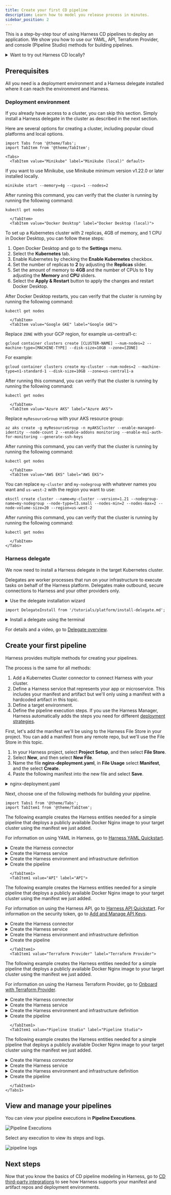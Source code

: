```yaml
---
title: Create your first CD pipeline
description: Learn how to model you release process in minutes.
sidebar_position: 2
---
```


This is a step-by-step tour of using Harness CD pipelines to deploy an application. We show you how to use our YAML, API, Terraform Provider, and console (Pipeline Studio) methods for building pipelines.

<details>
<summary>Want to try out Harness CD locally?</summary>

You can also run all of Harness CD locally using the Harness CD Community Edition. 

Harness CD Community Edition is a lightweight version of Harness that you can download and run on your laptop or any VM with 3GB RAM and 2 CPUs. Harness CD Community Edition is intended to get devs started with Harness quickly without having to sign up for a Harness SaaS account.

For more information, go to:
- [Harness CD Community Edition Overview](../deploy-srv-diff-platforms/community-ed/harness-community-edition-overview)
- [Harness Community Edition deployments](../deploy-srv-diff-platforms/community-ed/harness-community-edition-quickstart)

</details>

## Prerequisites

All you need is a deployment environment and a Harness delegate installed where it can reach the environment and Harness.

### Deployment environment

If you already have access to a cluster, you can skip this section. Simply install a Harness delegate in the cluster as described in the next section.

Here are several options for creating a cluster, including popular cloud platforms and local options.

```mdx-code-block
import Tabs from '@theme/Tabs';
import TabItem from '@theme/TabItem';
```
```mdx-code-block
<Tabs>
  <TabItem value="Minikube" label="Minikube (local)" default>
```

If you want to use Minikube, use Minikube minimum version v1.22.0 or later installed locally.

```
minikube start --memory=4g --cpus=1 --nodes=2
```

After running this command, you can verify that the cluster is running by running the following command:

```
kubectl get nodes
```

```mdx-code-block
  </TabItem>
  <TabItem value="Docker Desktop" label="Docker Desktop (local)">
```

To set up a Kubernetes cluster with 2 replicas, 4GB of memory, and 1 CPU in Docker Desktop, you can follow these steps:

1. Open Docker Desktop and go to the **Settings** menu.
2. Select the **Kubernetes** tab.
3. Enable Kubernetes by checking the **Enable Kubernetes** checkbox.
4. Set the number of replicas to **2** by adjusting the **Replicas** slider.
5. Set the amount of memory to **4GB** and the number of CPUs to **1** by adjusting the **Memory** and **CPU** sliders.
6. Select the **Apply & Restart** button to apply the changes and restart Docker Desktop.

After Docker Desktop restarts, you can verify that the cluster is running by running the following command:

```
kubectl get nodes
```

```mdx-code-block
  </TabItem>
  <TabItem value="Google GKE" label="Google GKE">
```

Replace `ZONE` with your GCP region, for example us-central1-c:

```
gcloud container clusters create [CLUSTER-NAME] --num-nodes=2 --machine-type=[MACHINE-TYPE] --disk-size=10GB --zone=[ZONE]
```

For example:

```
gcloud container clusters create my-cluster --num-nodes=2 --machine-type=n1-standard-1 --disk-size=10GB --zone=us-central1-a
```

After running this command, you can verify that the cluster is running by running the following command:

```
kubectl get nodes
```

```mdx-code-block
  </TabItem>
  <TabItem value="Azure AKS" label="Azure AKS">
```

Replace `myResourceGroup` with your AKS resource group:

```
az aks create -g myResourceGroup -n myAKSCluster --enable-managed-identity --node-count 2 --enable-addons monitoring --enable-msi-auth-for-monitoring --generate-ssh-keys
```

After running this command, you can verify that the cluster is running by running the following command:

```
kubectl get nodes
```

```mdx-code-block
  </TabItem>
  <TabItem value="AWS EKS" label="AWS EKS">
```

You can replace `my-cluster` and `my-nodegroup` with whatever names you want and `us-west-2` with the region you want to use:

```
eksctl create cluster --name=my-cluster --version=1.21 --nodegroup-name=my-nodegroup --node-type=t3.small --nodes-min=2 --nodes-max=2 --node-volume-size=20 --region=us-west-2
```

After running this command, you can verify that the cluster is running by running the following command:

```
kubectl get nodes
```

```mdx-code-block
  </TabItem>
</Tabs>
```

### Harness delegate

We now need to install a Harness delegate in the target Kubernetes cluster.

Delegates are worker processes that run on your infrastructure to execute tasks on behalf of the Harness platform. Delegates make outbound, secure connections to Harness and your other providers only.

<details>
<summary>Use the delegate installation wizard</summary>

1. In your Harness project, select **Project Setup**.
2. Select **Delegates**.
3. Select **Install a Delegate**.
4. Follow the delegate installation wizard.

Use this [delegate installation wizard video](https://www.youtube.com/watch?v=yLMCxs3onH8) to guide you through the process.

</details>


```mdx-code-block
import DelegateInstall from '/tutorials/platform/install-delegate.md';
```

<details>
<summary>Install a delegate using the terminal</summary>
<DelegateInstall />
</details>

For details and a video, go to [Delegate overview](https://developer.harness.io/docs/platform/delegates/delegate-concepts/delegate-overview).


## Create your first pipeline

Harness provides multiple methods for creating your pipelines. 

The process is the same for all methods: 

1. Add a Kubernetes Cluster connector to connect Harness with your cluster.
2. Define a Harness service that represents your app or microservice. This includes your manifest and artifact but we'll only using a manifest with a hardcoded artifact in this topic.
3. Define a target environment.
4. Define the pipeline execution steps. If you use the Harness Manager, Harness automatically adds the steps you need for different [deployment strategies](../manage-deployments/deployment-concepts).

First, let's add the manifest we'll be using to the Harness File Store in your project. You can add a manifest from any remote repo, but we'll use the File Store in this topic.

1. In your Harness project, select **Project Setup**, and then select **File Store**.
2. Select **New**, and then select **New File**.
3. Name the file **nginx-deployment.yaml**, in **File Usage** select **Manifest**, and the select **Create**.
4. Paste the following manifest into the new file and select **Save**.

<details>
<summary>nginx-deployment.yaml</summary>

```yaml
apiVersion: apps/v1
kind: Deployment
metadata:
  name: nginx-deployment
  labels:
    app: nginx
spec:
  replicas: 1
  selector:
    matchLabels:
      app: nginx
  template:
    metadata:
      labels:
        app: nginx
    spec:
      containers:
      - name: nginx
        image: nginx:1.14.2
        ports:
        - containerPort: 80
```

</details>


Next, choose one of the following methods for building your pipeline.

```mdx-code-block
import Tabs1 from '@theme/Tabs';
import TabItem1 from '@theme/TabItem';
```

<Tabs1>
  <TabItem1 value="YAML" label="YAML" default>

The following example creates the Harness entities needed for a simple pipeline that deploys a publicly available Docker Nginx image to your target cluster using the manifest we just added.

For information on using YAML in Harness, go to [Harness YAML Quickstart](https://developer.harness.io/docs/platform/pipelines/harness-yaml-quickstart/).

<details>
<summary>Create the Harness connector</summary>

We'll create a Harness Kubernetes Cluster connector to connect to your target cluster.

Kubernetes Cluster connector:

```yaml
connector:
  name: K8sCluster
  identifier: K8sCluster
  description: ""
  orgIdentifier: default
  projectIdentifier: CD_Docs
  type: K8sCluster
  spec:
    credential:
      type: InheritFromDelegate
    delegateSelectors:
      - [delegate tag]
```

Replace `[delegate tag]` with tag of the delegate you installed in your cluster. For example:

![delete tag](static/095b88b33770e95a1b0dfcba3928c095a406af939bca367ba2fe8029d02fbb55.png)


</details>


<details>
<summary>Create the Harness service</summary>

The following service uses the manifest you added to the Harness File Store earlier.

```yaml
service:
  name: Nginx
  identifier: Nginx
  tags: {}
  serviceDefinition:
    spec:
      manifests:
        - manifest:
            identifier: nginx
            type: K8sManifest
            spec:
              store:
                type: Harness
                spec:
                  files:
                    - /nginx-deployment.yaml
              skipResourceVersioning: false
              enableDeclarativeRollback: false
      artifacts:
        primary: {}
    type: Kubernetes
```

</details>


<details>
<summary>Create the Harness environment and infrastructure definition</summary>

First, create the Harness environment.

```yaml
environment:
  name: myenv
  identifier: myenv
  tags: {}
  type: PreProduction
  orgIdentifier: default
  projectIdentifier: CD_Docs
  variables: []
```
Next, create the infrastructure definition for that environment. This infrastructure definition uses the Kubernetes Cluster connector you created earlier and targets the `default` namespace. You can enter a different namespace.

```yaml
infrastructureDefinition:
  name: myinfra
  identifier: myinfra
  description: ""
  tags: {}
  orgIdentifier: default
  projectIdentifier: CD_Docs
  environmentRef: myenv
  deploymentType: Kubernetes
  type: KubernetesDirect
  spec:
    connectorRef: K8sCluster
    namespace: default
    releaseName: release-<+INFRA_KEY>
  allowSimultaneousDeployments: false
```
</details>

<details>
<summary>Create the pipeline</summary>

Now we can put everything together in a pipeline with a CD stage that deploys the Harness service to the infrastructure definition we added.

The pipeline uses a Kubernetes rolling deployment.

```yaml
pipeline:
  name: cd
  identifier: cd
  projectIdentifier: CD_Docs
  orgIdentifier: default
  tags: {}
  stages:
    - stage:
        name: nginx
        identifier: nginx
        description: ""
        type: Deployment
        spec:
          deploymentType: Kubernetes
          service:
            serviceRef: Nginx
          environment:
            environmentRef: myenv
            deployToAll: false
            infrastructureDefinitions:
              - identifier: myinfra
          execution:
            steps:
              - step:
                  name: Rollout Deployment
                  identifier: rolloutDeployment
                  type: K8sRollingDeploy
                  timeout: 10m
                  spec:
                    skipDryRun: false
                    pruningEnabled: false
            rollbackSteps:
              - step:
                  name: Rollback Rollout Deployment
                  identifier: rollbackRolloutDeployment
                  type: K8sRollingRollback
                  timeout: 10m
                  spec:
                    pruningEnabled: false
        tags: {}
        failureStrategies:
          - onFailure:
              errors:
                - AllErrors
              action:
                type: StageRollback
```

You can now run your pipeline.

</details>



```mdx-code-block
  </TabItem1>
  <TabItem1 value="API" label="API">
```
The following example creates the Harness entities needed for a simple pipeline that deploys a publicly available Docker Nginx image to your target cluster using the manifest we just added.

For information on using the Harness API, go to [Harness API Quickstart](/docs/platform/Resource-Development/APIs/api-quickstart). For information on the security token, go to [Add and Manage API Keys](/docs/platform/User-Management/add-and-manage-api-keys).

<details>
<summary>Create the Harness connector</summary>

Create the Kubernetes Cluster connector using the [Create a Connector API](https://apidocs.harness.io/tag/Connectors#operation/createConnector).

The Harness API uses API keys to authenticate requests. You create the API key in your Harness Manager User Profile, add a Personal Access Token (PAT) to the key, and then use the PAT in your API requests. For steps, go to [Add and Manage API Keys](/docs/platform/User-Management/add-and-manage-api-keys).

Replace the following request settings in `[]` with your account information.

```yaml
curl --location --request POST 'https://app.harness.io/gateway/ng/api/connectors?accountIdentifier=[account Id]' \
--header 'Content-Type: text/yaml' \
--header 'x-api-key: [security token]' \
--data-raw 'connector:
  name: K8s Cluster
  identifier: K8sCluster
  description: ""
  orgIdentifier: default
  projectIdentifier: [project Id]
  type: K8sCluster
  spec:
    credential:
      type: InheritFromDelegate
    delegateSelectors:
      - [delegate tag]'
```

Replace `[delegate tag]` with tag of the delegate you installed in your cluster. For example:

![delete tag](static/095b88b33770e95a1b0dfcba3928c095a406af939bca367ba2fe8029d02fbb55.png)

</details>


<details>
<summary>Create the Harness service</summary>

Create a service using the [Create Services API](https://apidocs.harness.io/tag/Services#operation/createServicesV2).

```yaml
curl -i -X POST \
  'https://app.harness.io/gateway/ng/api/servicesV2/batch?accountIdentifier=[account Id]' \
  -H 'Content-Type: application/json' \
  -H 'x-api-key: [security token]' \
  -d '[{
    "identifier": "KubernetesTest",
    "orgIdentifier": "default",
    "projectIdentifier": "[project Id]",
    "name": "KubernetesTest",
    "description": "string",
    "tags": {
      "property1": "string",
      "property2": "string"
    },
    "yaml": ""service:\n  name: Nginx\n  identifier: Nginx\n  tags: {}\n  serviceDefinition:\n    spec:\n      manifests:\n        - manifest:\n            identifier: nginx\n            type: K8sManifest\n            spec:\n              store:\n                type: Harness\n                spec:\n                  files:\n                    - /nginx-deployment.yaml\n              skipResourceVersioning: false\n              enableDeclarativeRollback: false\n      artifacts:\n        primary: {}\n    type: Kubernetes""
  }]'
```

</details>


<details>
<summary>Create the Harness environment and infrastructure definition</summary>

Create the environment using the [Create an Environment API](https://apidocs.harness.io/tag/Environments#operation/createEnvironmentV2).

```yaml
curl -i -X POST \
  'https://app.harness.io/gateway/ng/api/environmentsV2?accountIdentifier=[account Id]' \
  -H 'Content-Type: application/json' \
  -H 'x-api-key: [security token]' \
  -d '{
    "orgIdentifier": "default",
    "projectIdentifier": "[project Id]",
    "identifier": "string",
    "tags": {
      "property1": "string",
      "property2": "string"
    },
    "name": "myenv",
    "description": "string",
    "color": "string",
    "type": "PreProduction",
    "yaml": "environment:\n  name: myenv\n  identifier: myenv\n  tags: {}\n  type: PreProduction\n  orgIdentifier: default\n  projectIdentifier: [project Id]\n  variables: []"
  }'
```

Create the infrastructure definition in that environment using the [Create an Infrastructure in an Environment](https://apidocs.harness.io/tag/Infrastructures#operation/createInfrastructure) API.

```yaml
curl -i -X POST \
  'https://app.harness.io/gateway/ng/api/infrastructures?accountIdentifier=[account Id]' \
  -H 'Content-Type: application/json' \
  -H 'x-api-key: [security token]' \
  -d '{
    "name": "myinfra",
    "identifier": "myinfra",
    "description": "infrastructure description",
    "tags": {},
    "orgIdentifier": "default",
    "projectIdentifier": "[project Id]",
    "environmentRef": "myenv",
    "deploymentType": "Kubernetes",
    "type": "KubernetesDirect",
    "yaml": "infrastructureDefinition:\n  name: myinfra1\n  identifier: myinfra1\n  description: \"\"\n  tags: {}\n  orgIdentifier: default\n  projectIdentifier: [project Id]\n  environmentRef: myenv\n  deploymentType: Kubernetes\n  type: KubernetesDirect\n  spec:\n    connectorRef: K8sCluster_1679347042448\n    namespace: default\n    releaseName: release-<+INFRA_KEY>\n  allowSimultaneousDeployments: false"
  }'
```

</details>


<details>
<summary>Create the pipeline</summary>

Create the pipeline using the [Create a Pipeline API](https://apidocs.harness.io/tag/Pipeline#operation/postPipelineV2).

```yaml
curl -i -X POST \
  'https://app.harness.io/gateway/pipeline/api/pipelines/v2?accountIdentifier=[account Id]&orgIdentifier=default&projectIdentifier=[project Id]' \
  -H 'Content-Type: application/yaml' \
  -H 'x-api-key: [security token]' \
  -d '"pipeline:\n  name: cd\n  identifier: cd\n  projectIdentifier: [project Id]\n  orgIdentifier: default\n  tags: {}\n  stages:\n    - stage:\n        name: nginx\n        identifier: nginx\n        description: \"\"\n        type: Deployment\n        spec:\n          deploymentType: Kubernetes\n          service:\n            serviceRef: Nginx\n          environment:\n            environmentRef: myenv\n            deployToAll: false\n            infrastructureDefinitions:\n              - identifier: myinfra\n          execution:\n            steps:\n              - step:\n                  name: Rollout Deployment\n                  identifier: rolloutDeployment\n                  type: K8sRollingDeploy\n                  timeout: 10m\n                  spec:\n                    skipDryRun: false\n                    pruningEnabled: false\n            rollbackSteps:\n              - step:\n                  name: Rollback Rollout Deployment\n                  identifier: rollbackRolloutDeployment\n                  type: K8sRollingRollback\n                  timeout: 10m\n                  spec:\n                    pruningEnabled: false\n        tags: {}\n        failureStrategies:\n          - onFailure:\n              errors:\n                - AllErrors\n              action:\n                type: StageRollback"'
```

You can now run your pipeline.

</details>


```mdx-code-block
  </TabItem1>
  <TabItem1 value="Terraform Provider" label="Terraform Provider">
```

The following example creates the Harness entities needed for a simple pipeline that deploys a publicly available Docker Nginx image to your target cluster using the manifest we just added.

For information on using the Harness Terraform Provider, go to [Onboard with Terraform Provider](https://developer.harness.io/tutorials/platform/onboard-terraform-provider).

<details>
<summary>Create the Harness connector</summary>

For the Terraform Provider resource, go to [harness_platform_connector_kubernetes](https://registry.terraform.io/providers/harness/harness/latest/docs/resources/platform_connector_kubernetes).

```json
## Create the Kubernetes cluster connector

resource "harness_platform_connector_kubernetes" "inheritFromDelegate" {
  identifier  = "K8sCluster"
  name        = "K8s Cluster"
  description = "description"
  tags        = ["foo:bar"]

  inherit_from_delegate {
    delegate_selectors = ["[delegate tag]"]
  }
}
```
Replace `[delegate tag]` with tag of the delegate you installed in your cluster. For example:

![delete tag](static/095b88b33770e95a1b0dfcba3928c095a406af939bca367ba2fe8029d02fbb55.png)

</details>


<details>
<summary>Create the Harness service</summary>

For the Terraform Provider resource, go to [harness_platform_service](https://registry.terraform.io/providers/harness/harness/latest/docs/resources/platform_service).

```json
## Configure the service

resource "harness_platform_service" "example" {
  identifier  = "Nginx"
  name        = "Nginx"
  description = ""
  org_id      = "default"
  project_id  = "[project_id]"
  yaml = <<-EOT
                service:
                  name: Nginx
                  identifier: Nginx
                  tags: {}
                  serviceDefinition:
                    spec:
                      manifests:
                        - manifest:
                            identifier: nginx
                            type: K8sManifest
                            spec:
                              store:
                                type: Harness
                                spec:
                                  files:
                                    - /nginx-deployment.yaml
                              skipResourceVersioning: false
                              enableDeclarativeRollback: false
                      artifacts:
                        primary: {}
                    type: Kubernetes
              EOT
}
```

</details>


<details>
<summary>Create the Harness environment and infrastructure definition</summary>

For the Terraform Provider resources, go to [harness_platform_environment](https://registry.terraform.io/providers/harness/harness/latest/docs/resources/platform_environment) and [harness_platform_infrastructure](https://registry.terraform.io/providers/harness/harness/latest/docs/resources/platform_infrastructure).

```json
## Configure the environment

resource "harness_platform_environment" "example" {
  identifier = "myenv"
  name       = "myenv"
  org_id     = "default"
  project_id = "[product Id]"
  tags       = ["foo:bar", "baz"]
  type       = "PreProduction"

  yaml = <<-EOT
                environment:
                  name: myenv
                  identifier: myenv
                  tags: {}
                  type: PreProduction
                  orgIdentifier: default
                  projectIdentifier: [product Id]
                  variables: []
      EOT
}

## Configure the infrastructure definition

resource "harness_platform_infrastructure" "example" {
  identifier      = "myinfra"
  name            = "myinfra"
  org_id          = "default"
  project_id      = "[project Id]"
  env_id          = "myenv"
  type            = "KubernetesDirect"
  deployment_type = "Kubernetes"
  yaml            = <<-EOT
                infrastructureDefinition:
                  name: myinfra
                  identifier: myinfra
                  description: ""
                  tags: {}
                  orgIdentifier: default
                  projectIdentifier: [project Id]
                  environmentRef: myenv
                  deploymentType: Kubernetes
                  type: KubernetesDirect
                  spec:
                    connectorRef: K8sCluster
                    namespace: default
                    releaseName: release-<+INFRA_KEY>
                  allowSimultaneousDeployments: false
      EOT
}
```

</details>


<details>
<summary>Create the pipeline</summary>

For the Terraform Provider resource, go to [harness_platform_pipeline](https://registry.terraform.io/providers/harness/harness/latest/docs/resources/platform_pipeline).

```json
## Configure the pipeline

resource "harness_platform_pipeline" "example" {
  identifier = "cd"
  org_id     = "default"
  project_id = "[project Id]"
  name       = "cd"
  yaml = <<-EOT
      pipeline:
        name: cd
        identifier: cd
        projectIdentifier: [project Id]
        orgIdentifier: default
        tags: {}
        stages:
          - stage:
              name: nginx
              identifier: nginx
              description: ""
              type: Deployment
              spec:
                deploymentType: Kubernetes
                service:
                  serviceRef: Nginx
                environment:
                  environmentRef: myenv
                  deployToAll: false
                  infrastructureDefinitions:
                    - identifier: myinfra
                execution:
                  steps:
                    - step:
                        name: Rollout Deployment
                        identifier: rolloutDeployment
                        type: K8sRollingDeploy
                        timeout: 10m
                        spec:
                          skipDryRun: false
                          pruningEnabled: false
                  rollbackSteps:
                    - step:
                        name: Rollback Rollout Deployment
                        identifier: rollbackRolloutDeployment
                        type: K8sRollingRollback
                        timeout: 10m
                        spec:
                          pruningEnabled: false
              tags: {}
              failureStrategies:
                - onFailure:
                    errors:
                      - AllErrors
                    action:
                      type: StageRollback
  EOT
}
```

You can now run your pipeline.

</details>


```mdx-code-block
  </TabItem1>
  <TabItem1 value="Pipeline Studio" label="Pipeline Studio">
```

The following example creates the Harness entities needed for a simple pipeline that deploys a publicly available Docker Nginx image to your target cluster using the manifest we just added.

<details>
<summary>Create the Harness connector</summary>

For steps on adding the Kubernetes Cluster connector, go to [Add a Kubernetes Cluster Connector](/docs/platform/Connectors/Cloud-providers/add-a-kubernetes-cluster-connector).

In **Delegates Setup**, ensure that you select the delegate you installed. For example:

![Harness connector](static/57b984e50734b1f2417d0ae323f310ad5a0378bd8401f9442a04633be59a153b.png)

</details>


<details>
<summary>Create the Harness service</summary>

To add Kubernetes manifests to your service, do the following:

1. In your project, in CD (Deployments), select **Services**.
2. Select **Manage Services**, and then select **New Service**.
3. Enter a name for the service and select **Save**.
4. Select **Configuration**.
5. In **Service Definition**, select **Kubernetes**.
6. In **Manifests**, click **Add Manifest**.
7. In **Specify Manifest Type**, select **K8s Manifest**, and then click **Continue**.
8. In **Specify K8s Manifest Store**, select **Harness**.
9. In **Manifest Details**, in **Name**, enter a name for the manifest.
10. Select **File/Folder Path**, and then, in **Create or Select an Existing Config file**, select the manifest we added earlier, and select **Apply Selected**.
     
  ![select manifest](static/50698bc8e20faa0ced4486d39d1ff96641304726d3c92d000602c86891b58d8d.png)  
11. Select **Submit**.
12. Save the service.


</details>


<details>
<summary>Create the Harness environment and infrastructure definition</summary>

To add the environment and infrastructure definition, do the following:

1. In your project, in CD (Deployments), select **Environments**.
2. Select **New Environment**.
3. Enter a name for the environment, select the **Pre-Production** environment type, and select **Save**.
4. In the new environment, select **Infrastructure Definitions**.
5. Select **Infrastructure Definition** to create a new infrastructure definition.
6. Enter a name and select the **Kubernetes** deployment type.
7. In **Select Infrastructure Type**, select **Kubernetes**.
8. In **Cluster Details**, select the Kubernetes Cluster connector you added earlier.
9. In **Namespace**, enter the namespace where you want to deploy, such as `default`.
10. Select **Save**.

</details>


<details>
<summary>Create the pipeline</summary>

To add the pipeline, do the following:

1. In your project, in CD (Deployments), select **Pipelines**.
2. Select **Create a Pipeline**.
3. Enter a name for the pipeline, and select **Start**.
4. Select **Add Stage**, select **Deploy**, select the **Kubernetes** deployment type, and select **Set Up Stage**.
5. In **Service**, select the service you added earlier.
6. In **Environment**, select the environment and infrastructure definition you added earlier.
7. In **Execution**, select the rolling or canary strategy. Harness will automatically populate the steps you need for each strategy.

You can now run your pipeline.

</details>


```mdx-code-block
  </TabItem1>
</Tabs1>
```


## View and manage your pipelines

You can view your pipeline executions in **Pipeline Executions**.

![Pipeline Executions](static/ffc8ed445bcf7ca81298936cbf85e6ec1706afee4c23a8718b2f9bcb10b5abad.png)  

Select any execution to view its steps and logs.

![pipeline logs](static/1c881c1e516d0e00d816bfe0d06d1d5ad7b7174b6fe850ddb57f9069bdc024a1.png)  



## Next steps

Now that you know the basics of CD pipeline modeling in Harness, go to [CD third-party integrations](../cd-integrations) to see how Harness supports your manifest and artifact repos and deployment environments. 

